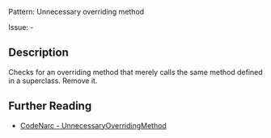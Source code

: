 Pattern: Unnecessary overriding method

Issue: -

## Description

Checks for an overriding method that merely calls the same method defined in a superclass. Remove it.

## Further Reading

* [CodeNarc - UnnecessaryOverridingMethod](https://codenarc.github.io/CodeNarc/codenarc-rules-unnecessary.html#unnecessaryoverridingmethod-rule)